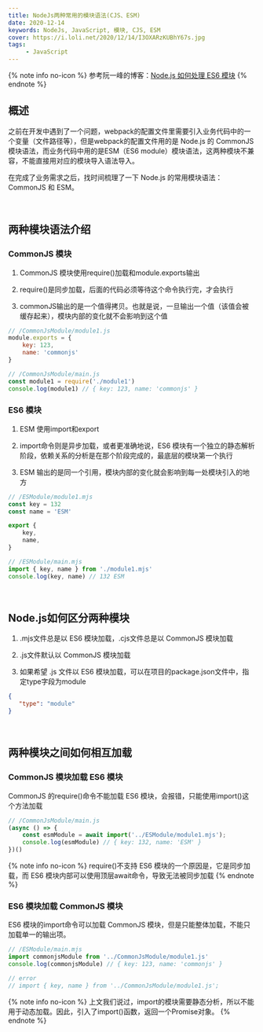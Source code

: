 ```yaml
---
title: NodeJs两种常用的模块语法(CJS、ESM)
date: 2020-12-14
keywords: NodeJs, JavaScript, 模块, CJS, ESM
cover: https://i.loli.net/2020/12/14/I3OXARzKUBhY67s.jpg
tags:
     - JavaScript
---
```



{% note info no-icon %}
参考阮一峰的博客：[Node.js 如何处理 ES6 模块](http://www.ruanyifeng.com/blog/2020/08/how-nodejs-use-es6-module.html)
{% endnote %}

## 概述

之前在开发中遇到了一个问题，webpack的配置文件里需要引入业务代码中的一个变量（文件路径等），但是webpack的配置文件用的是 Node.js 的 CommonJS 模块语法，而业务代码中用的是ESM（ES6 module）模块语法，这两种模块不兼容，不能直接用对应的模块导入语法导入。

在完成了业务需求之后，找时间梳理了一下 Node.js 的常用模块语法：CommonJS 和 ESM。

<br/>


## 两种模块语法介绍

### CommonJS 模块

1. CommonJS 模块使用require()加载和module.exports输出

2. require()是同步加载，后面的代码必须等待这个命令执行完，才会执行

3. commonJS输出的是一个值得拷贝。也就是说，一旦输出一个值（该值会被缓存起来），模块内部的变化就不会影响到这个值

```JavaScript
// /CommonJsModule/module1.js
module.exports = {
    key: 123,
    name: 'commonjs'
}
```

```JavaScript
// /CommonJsModule/main.js
const module1 = require('./module1')
console.log(module1) // { key: 123, name: 'commonjs' }
```


### ES6 模块

1. ESM 使用import和export

2. import命令则是异步加载，或者更准确地说，ES6 模块有一个独立的静态解析阶段，依赖关系的分析是在那个阶段完成的，最底层的模块第一个执行

3. ESM 输出的是同一个引用，模块内部的变化就会影响到每一处模块引入的地方

```JavaScript
// /ESModule/module1.mjs
const key = 132
const name = 'ESM'

export {
    key,
    name,
}
```

```JavaScript
// /ESModule/main.mjs
import { key, name } from './module1.mjs'
console.log(key, name) // 132 ESM
```

<br/>


## Node.js如何区分两种模块

1. .mjs文件总是以 ES6 模块加载，.cjs文件总是以 CommonJS 模块加载

2. .js文件默认以 CommonJS 模块加载

3. 如果希望 .js 文件以 ES6 模块加载，可以在项目的package.json文件中，指定type字段为module

```json
{
   "type": "module"
}
```

<br/>


## 两种模块之间如何相互加载

### CommonJS 模块加载 ES6 模块

CommonJS 的require()命令不能加载 ES6 模块，会报错，只能使用import()这个方法加载

```JavaScript
// /CommonJsModule/main.js
(async () => {
    const esmModule = await import('../ESModule/module1.mjs');
    console.log(esmModule) // { key: 132, name: 'ESM' }
})()
```

{% note info no-icon %}
require()不支持 ES6 模块的一个原因是，它是同步加载，而 ES6 模块内部可以使用顶层await命令，导致无法被同步加载
{% endnote %}

### ES6 模块加载 CommonJS 模块

ES6 模块的import命令可以加载 CommonJS 模块，但是只能整体加载，不能只加载单一的输出项。

```JavaScript
// /ESModule/main.mjs
import commonjsModule from '../CommonJsModule/module1.js'
console.log(commonjsModule) // { key: 123, name: 'commonjs' }

// error
// import { key, name } from '../CommonJsModule/module1.js';
```

{% note info no-icon %}
上文我们说过，import的模块需要静态分析，所以不能用于动态加载。因此，引入了import()函数，返回一个Promise对象。
{% endnote %}
